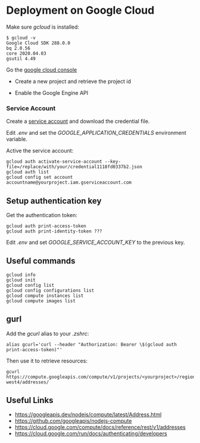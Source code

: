 # Deployment on Google Cloud

Make sure _gcloud_ is installed:

```
$ gcloud -v
Google Cloud SDK 288.0.0
bq 2.0.56
core 2020.04.03
gsutil 4.49

```

Go the [google cloud console](https://console.cloud.google.com/home/dashboard)

- Create a new project and retrieve the project id

- Enable the Google Engine API

### Service Account

Create a [service account](https://cloud.google.com/iam/docs/creating-managing-service-accounts) and download the credential file.

Edit _.env_ and set the _GOOGLE_APPLICATION_CREDENTIALS_ environment variable.

Active the service account:

    gcloud auth activate-service-account --key-file=/replace/with/your/credential1118fd0337b2.json
    gcloud auth list
    gcloud config set account accountname@yourproject.iam.gserviceaccount.com

## Setup authentication key

Get the authentication token:

    gcloud auth print-access-token
    gcloud auth print-identity-token ???

Edit _.env_ and set _GOOGLE_SERVICE_ACCOUNT_KEY_ to the previous key.

## Useful commands

    gcloud info
    gcloud init
    gcloud config list
    gcloud config configurations list
    gcloud compute instances list
    gcloud compute images list

## gurl

Add the _gcurl_ alias to your _.zshrc_:

    alias gcurl='curl --header "Authorization: Bearer \$(gcloud auth print-access-token)"'

Then use it to retrieve resources:

    gcurl https://compute.googleapis.com/compute/v1/projects/<yourproject>/regions/europe-west4/addresses/

## Useful Links

- https://googleapis.dev/nodejs/compute/latest/Address.html
- https://github.com/googleapis/nodejs-compute
- https://cloud.google.com/compute/docs/reference/rest/v1/addresses
- https://cloud.google.com/run/docs/authenticating/developers
